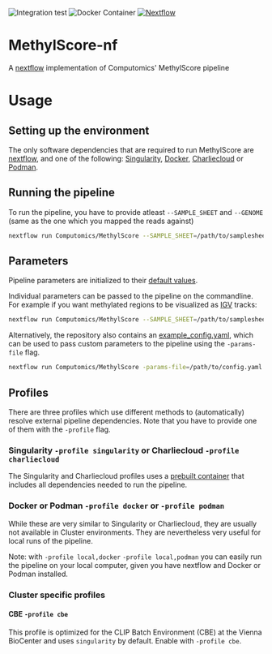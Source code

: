 ![Integration test](https://github.com/Computomics/MethylScore/workflows/Integration%20test/badge.svg?branch=nextflow)
![Docker Container](https://github.com/Computomics/MethylScore/workflows/Build%20Container/badge.svg?branch=nextflow)
[![Nextflow](https://img.shields.io/badge/nextflow-%E2%89%A520.10.0-brightgreen.svg)](https://www.nextflow.io/)
# MethylScore-nf
A [nextflow](https://www.nextflow.io/) implementation of Computomics' MethylScore pipeline

# Usage

## Setting up the environment

The only software dependencies that are required to run MethylScore are [nextflow](https://www.nextflow.io/), and one of the following: [Singularity](https://www.sylabs.io/singularity/), [Docker](https://www.docker.com/), [Charliecloud](https://hpc.github.io/charliecloud/) or [Podman](https://podman.io/).

## Running the pipeline

To run the pipeline, you have to provide atleast `--SAMPLE_SHEET` and `--GENOME` (same as the one which you mapped the reads against)

```bash
nextflow run Computomics/MethylScore --SAMPLE_SHEET=/path/to/samplesheet.tsv --GENOME=/path/to/reference_genome.fa -profile cbe,singularity
```

## Parameters

Pipeline parameters are initialized to their [default values](https://github.com/Computomics/MethylScore/raw/nextflow/example_config.yaml).

Individual parameters can be passed to the pipeline on the commandline. For example if you want methylated regions to be visualized as [IGV](https://software.broadinstitute.org/software/igv/) tracks:

```bash
nextflow run Computomics/MethylScore --SAMPLE_SHEET=/path/to/samplesheet.tsv --IGV -profile cbe,singularity
```

Alternatively, the repository also contains an [example_config.yaml](https://github.com/Computomics/MethylScore/raw/nextflow/example_config.yaml), which can be used to pass custom parameters to the pipeline using the `-params-file` flag.

```bash
nextflow run Computomics/MethylScore -params-file=/path/to/config.yaml
```

## Profiles
There are three profiles which use different methods to (automatically) resolve external pipeline dependencies.
Note that you have to provide one of them with the `-profile` flag.

### Singularity `-profile singularity` or Charliecloud `-profile charliecloud`
The Singularity and Charliecloud profiles uses a [prebuilt container](https://quay.io/repository/beckerlab/methylscore) that includes all dependencies needed to run the pipeline.

### Docker or Podman `-profile docker` or `-profile podman`
While these are very similar to Singularity or Charliecloud, they are usually not available in Cluster environments.
They are nevertheless very useful for local runs of the pipeline.

Note: with `-profile local,docker` `-profile local,podman` you can easily run the pipeline on your local computer, given you have nextflow and Docker or Podman installed.

### Cluster specific profiles

#### CBE `-profile cbe`
This profile is optimized for the CLIP Batch Environment (CBE) at the Vienna BioCenter and uses `singularity` by default. Enable with `-profile cbe`.

